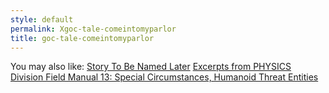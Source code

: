 ```yaml
---
style: default
permalink: Xgoc-tale-comeintomyparlor
title: goc-tale-comeintomyparlor
---
```

You may also like:
[Story To Be Named Later](http://scp-wiki.net/story-to-be-named-later)
[Excerpts from PHYSICS Division Field Manual 13: Special Circumstances, Humanoid Threat Entities](http://scp-wiki.net/goc-supplemental-humanoid-guide)
